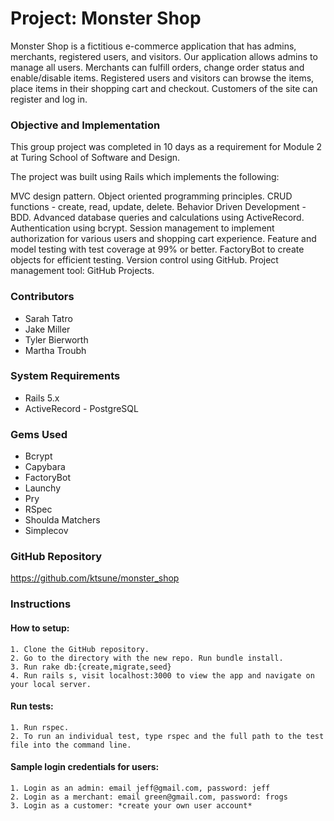 # Project: Monster Shop

Monster Shop is a fictitious e-commerce application that has admins, merchants, registered users, and visitors. Our application allows admins to manage all users. Merchants can fulfill orders, change order status and enable/disable items. Registered users and visitors can browse the items, place items in their shopping cart and checkout. Customers of the site can register and log in.

### Objective and Implementation 
This group project was completed in 10 days as a requirement for Module 2 at Turing School of Software and Design.

The project was built using Rails which implements the following:

MVC design pattern.
Object oriented programming principles.
CRUD functions - create, read, update, delete.
Behavior Driven Development - BDD.
Advanced database queries and calculations using ActiveRecord.
Authentication using bcrypt.
Session management to implement authorization for various users and shopping cart experience.
Feature and model testing with test coverage at 99% or better.
FactoryBot to create objects for efficient testing.
Version control using GitHub.
Project management tool: GitHub Projects.

### Contributors
- Sarah Tatro
- Jake Miller 
- Tyler Bierworth 
- Martha Troubh

### System Requirements
- Rails 5.x
- ActiveRecord - PostgreSQL

### Gems Used
- Bcrypt
- Capybara
- FactoryBot
- Launchy
- Pry
- RSpec
- Shoulda Matchers
- Simplecov

### GitHub Repository
https://github.com/ktsune/monster_shop

### Instructions

#### How to setup:
    1. Clone the GitHub repository.
    2. Go to the directory with the new repo. Run bundle install.
    3. Run rake db:{create,migrate,seed}
    4. Run rails s, visit localhost:3000 to view the app and navigate on your local server.
#### Run tests:
    1. Run rspec.
    2. To run an individual test, type rspec and the full path to the test file into the command line.
#### Sample login credentials for users:
    1. Login as an admin: email jeff@gmail.com, password: jeff
    2. Login as a merchant: email green@gmail.com, password: frogs
    3. Login as a customer: *create your own user account*
